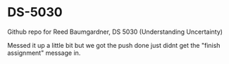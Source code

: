 # DS-5030
Github repo for Reed Baumgardner, DS 5030 (Understanding Uncertainty)

Messed it up a little bit but we got the push done just didnt get the "finish assignment" message in.

